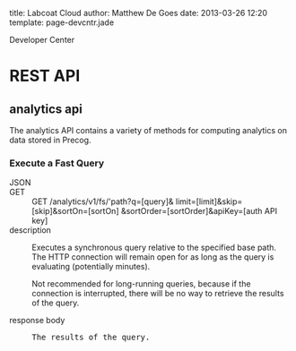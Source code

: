 title: Labcoat Cloud
author: Matthew De Goes
date: 2013-03-26 12:20
template: page-devcntr.jade

<span class="page-title">Developer Center</span>
<h1>REST API</h1>
<h2>analytics api</h2>
<p>The analytics API contains a variety of methods for computing analytics on data stored in Precog.</p>
<h3>Execute a Fast Query</h3>
<dl class="api-call-json">
    <dt class="button-json">JSON</dt>
    <dt class="m-title">GET</dt>
    <dd class="m-text">GET /analytics/v1/fs/<span class="tool-tip-path">'path</span>?q=<span class="tool-tip-query">[query]</span>&amp; limit=[limit]&amp;skip=[skip]&amp;sortOn=[sortOn] &amp;sortOrder=[sortOrder]&amp;apiKey=<span class="tool-tip-apikey">[auth API key]</span></dd>
    <dt class="d-title">description</dt>
    <dd class="d-text">
        <p>Executes a synchronous query relative to the specified base path. The HTTP connection will remain open for as long as the query is evaluating (potentially minutes).</p>
        <p>Not recommended for long-running queries, because if the connection is interrupted, there will be no way to retrieve the results of the query.</p>
    </dd>
    <dt class="r-title">response body</dt>
    <dd>
        <pre>
The results of the query.
</pre>
    </dd>
</dl>